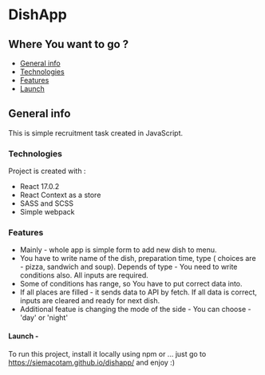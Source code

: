 # DishApp

## Where You want to go ?

- [General info](#general-info)
- [Technologies](#technologies)
- [Features](#features)
- [Launch](#launch)

## General info

This is simple recruitment task created in JavaScript.

### Technologies

Project is created with :

- React 17.0.2
- React Context as a store
- SASS and SCSS
- Simple webpack

### Features

- Mainly - whole app is simple form to add new dish to menu.
- You have to write name of the dish, preparation time, type ( choices are - pizza, sandwich and soup). Depends of type - You need to write conditions also. All inputs are required.
- Some of conditions has range, so You have to put correct data into.
- If all places are filled - it sends data to API by fetch. If all data is correct, inputs are cleared and ready for next dish.
- Additional featue is changing the mode of the side - You can choose - 'day' or 'night'

#### Launch -

To run this project, install it locally using npm or ...
just go to https://siemacotam.github.io/dishapp/ and enjoy :)
